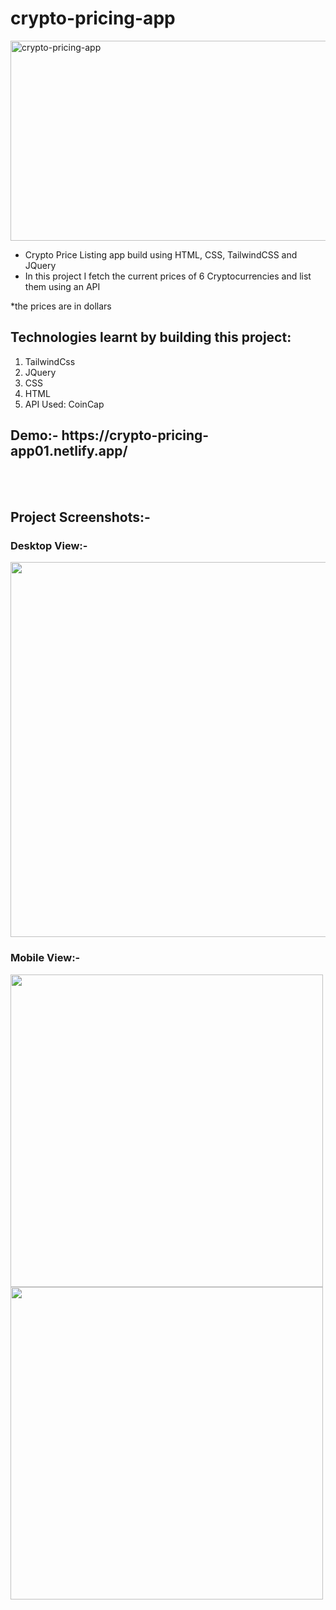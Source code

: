 # crypto-pricing-app
<img src="https://socialify.git.ci/Sumitkmr13/crypto-pricing-app/image?font=Rokkitt&language=1&owner=1&pattern=Brick%20Wall&stargazers=1&theme=Dark" alt="crypto-pricing-app" width="640" height="320" />

<ul>
  <li>Crypto Price Listing app build using HTML, CSS, TailwindCSS and JQuery</li>
  <li>In this project I fetch the current prices of 6 Cryptocurrencies and list them using an API</li>
</ul>
  
 *the prices are in dollars 

<h2>Technologies learnt by building this project:</h2>
<ol>
  <li>TailwindCss</li>

  <li>JQuery</li>
  
  <li>CSS</li>

  <li>HTML</li>
  <li>API Used: CoinCap</li>
  </ol>
  
<h2>Demo:- https://crypto-pricing-app01.netlify.app/ </h2>
<br></br>
<h2>Project Screenshots:-</h2>
<h3>Desktop View:-</h3>
<div><span><img src="https://res.cloudinary.com/dhfpcwwq0/image/upload/v1628793166/project/Screenshot_55_dce5e1.png" width="600px"></span>
</div>
  
<h3>Mobile View:-</h3>
<div><span><img src="https://res.cloudinary.com/dhfpcwwq0/image/upload/v1628793166/project/Screenshot_57_xueip8.png" height="500px"></span>
  <span><img src="https://res.cloudinary.com/dhfpcwwq0/image/upload/v1628793166/project/Screenshot_56_etyvuc.png" height="500px"></span></div>



